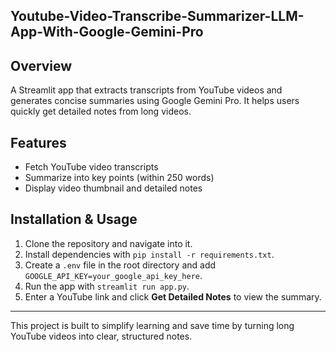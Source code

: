 ## Youtube-Video-Transcribe-Summarizer-LLM-App-With-Google-Gemini-Pro

## Overview
A Streamlit app that extracts transcripts from YouTube videos and generates concise summaries using Google Gemini Pro. It helps users quickly get detailed notes from long videos.

## Features
- Fetch YouTube video transcripts  
- Summarize into key points (within 250 words)  
- Display video thumbnail and detailed notes  

## Installation & Usage
1. Clone the repository and navigate into it.  
2. Install dependencies with `pip install -r requirements.txt`.  
3. Create a `.env` file in the root directory and add `GOOGLE_API_KEY=your_google_api_key_here`.  
4. Run the app with `streamlit run app.py`.  
5. Enter a YouTube link and click **Get Detailed Notes** to view the summary.  

---
This project is built to simplify learning and save time by turning long YouTube videos into clear, structured notes.
